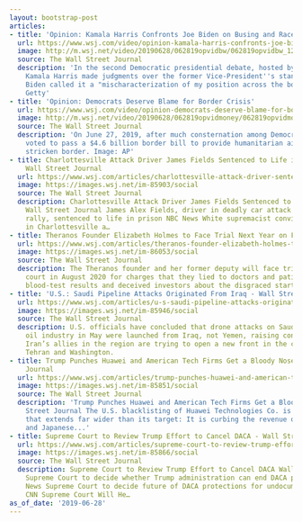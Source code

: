 ```yaml
---
layout: bootstrap-post
articles:
- title: 'Opinion: Kamala Harris Confronts Joe Biden on Busing and Race Issues'
  url: https://www.wsj.com/video/opinion-kamala-harris-confronts-joe-biden-on-busing-and-race-issues/B7303F63-DC76-45AB-84DC-9DDC2BF14CBF.html
  image: http://m.wsj.net/video/20190628/062819opvidbw/062819opvidbw_1280x720.jpg
  source: The Wall Street Journal
  description: 'In the second Democratic presidential debate, hosted by NBC News,
    Kamala Harris made judgments over the former Vice-President''s stance on busing.
    Biden called it a "mischaracterization of my position across the board." Image:
    Getty'
- title: 'Opinion: Democrats Deserve Blame for Border Crisis'
  url: https://www.wsj.com/video/opinion-democrats-deserve-blame-for-border-crisis/572085C6-32BB-4118-87D6-02A7CA6A844A.html
  image: http://m.wsj.net/video/20190628/062819opvidmoney/062819opvidmoney_1280x720.jpg
  source: The Wall Street Journal
  description: 'On June 27, 2019, after much consternation among Democrats, the House
    voted to pass a $4.6 billion border bill to provide humanitarian aid to the crisis
    stricken border. Image: AP'
- title: Charlottesville Attack Driver James Fields Sentenced to Life in Prison -
    Wall Street Journal
  url: https://www.wsj.com/articles/charlottesville-attack-driver-sentenced-to-life-in-prison-11561748867
  image: https://images.wsj.net/im-85903/social
  source: The Wall Street Journal
  description: Charlottesville Attack Driver James Fields Sentenced to Life in Prison
    Wall Street Journal James Alex Fields, driver in deadly car attack at Charlottesville
    rally, sentenced to life in prison NBC News White supremacist convicted of murder
    in Charlottesville a…
- title: Theranos Founder Elizabeth Holmes to Face Trial Next Year on Fraud Charges
  url: https://www.wsj.com/articles/theranos-founder-elizabeth-holmes-to-face-trial-next-year-on-fraud-charges-11561754180
  image: https://images.wsj.net/im-86053/social
  source: The Wall Street Journal
  description: The Theranos founder and her former deputy will face trial in federal
    court in August 2020 for charges that they lied to doctors and patients about
    blood-test results and deceived investors about the disgraced startup’s finances.
- title: 'U.S.: Saudi Pipeline Attacks Originated From Iraq - Wall Street Journal'
  url: https://www.wsj.com/articles/u-s-saudi-pipeline-attacks-originated-from-iraq-11561741133
  image: https://images.wsj.net/im-85946/social
  source: The Wall Street Journal
  description: U.S. officials have concluded that drone attacks on Saudi Arabia’s
    oil industry in May were launched from Iraq, not Yemen, raising concerns that
    Iran’s allies in the region are trying to open a new front in the conflict between
    Tehran and Washington.
- title: Trump Punches Huawei and American Tech Firms Get a Bloody Nose - Wall Street
    Journal
  url: https://www.wsj.com/articles/trump-punches-huawei-and-american-tech-firms-get-a-bloody-nose-11561744203
  image: https://images.wsj.net/im-85851/social
  source: The Wall Street Journal
  description: 'Trump Punches Huawei and American Tech Firms Get a Bloody Nose Wall
    Street Journal The U.S. blacklisting of Huawei Technologies Co. is casting a net
    that extends far wider than its target: It is curbing the revenue of American
    and Japanese...'
- title: Supreme Court to Review Trump Effort to Cancel DACA - Wall Street Journal
  url: https://www.wsj.com/articles/supreme-court-to-review-trump-effort-to-cancel-daca-11561729480
  image: https://images.wsj.net/im-85866/social
  source: The Wall Street Journal
  description: Supreme Court to Review Trump Effort to Cancel DACA Wall Street Journal
    Supreme Court to decide whether Trump administration can end DACA program Fox
    News Supreme Court to decide future of DACA protections for undocumented immigrants
    CNN Supreme Court Will He…
as_of_date: '2019-06-28'
---
```


